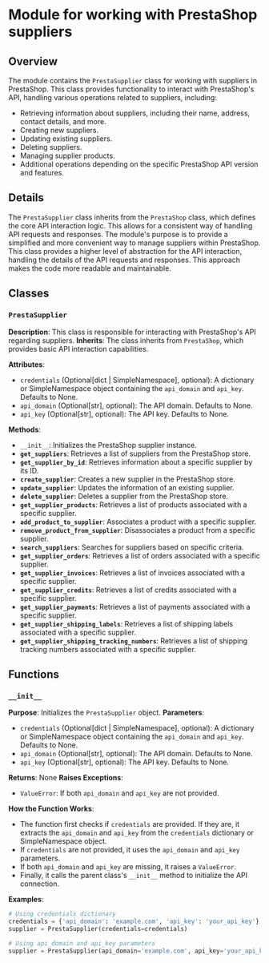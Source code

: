 # Module for working with PrestaShop suppliers
## Overview
The module contains the `PrestaSupplier` class for working with suppliers in PrestaShop. This class provides functionality to interact with PrestaShop's API, handling various operations related to suppliers, including:
-  Retrieving information about suppliers, including their name, address, contact details, and more.
-  Creating new suppliers.
-  Updating existing suppliers.
-  Deleting suppliers.
-  Managing supplier products.
-  Additional operations depending on the specific PrestaShop API version and features.

## Details
The `PrestaSupplier` class inherits from the `PrestaShop` class, which defines the core API interaction logic. This allows for a consistent way of handling API requests and responses. The module's purpose is to provide a simplified and more convenient way to manage suppliers within PrestaShop. 
This class provides a higher level of abstraction for the API interaction, handling the details of the API requests and responses. This approach makes the code more readable and maintainable.
## Classes
### `PrestaSupplier`
**Description**: This class is responsible for interacting with PrestaShop's API regarding suppliers.
**Inherits**: The class inherits from `PrestaShop`, which provides basic API interaction capabilities.

**Attributes**:
-  `credentials` (Optional[dict | SimpleNamespace], optional): A dictionary or SimpleNamespace object containing the `api_domain` and `api_key`. Defaults to None.
-  `api_domain` (Optional[str], optional): The API domain. Defaults to None.
-  `api_key` (Optional[str], optional): The API key. Defaults to None.

**Methods**:
-  `__init__`: Initializes the PrestaShop supplier instance.
-  **`get_suppliers`**: Retrieves a list of suppliers from the PrestaShop store.
-  **`get_supplier_by_id`**: Retrieves information about a specific supplier by its ID.
-  **`create_supplier`**: Creates a new supplier in the PrestaShop store.
-  **`update_supplier`**: Updates the information of an existing supplier.
-  **`delete_supplier`**: Deletes a supplier from the PrestaShop store.
-  **`get_supplier_products`**: Retrieves a list of products associated with a specific supplier.
-  **`add_product_to_supplier`**: Associates a product with a specific supplier.
-  **`remove_product_from_supplier`**: Disassociates a product from a specific supplier.
-  **`search_suppliers`**: Searches for suppliers based on specific criteria.
-  **`get_supplier_orders`**: Retrieves a list of orders associated with a specific supplier.
-  **`get_supplier_invoices`**: Retrieves a list of invoices associated with a specific supplier.
-  **`get_supplier_credits`**: Retrieves a list of credits associated with a specific supplier.
-  **`get_supplier_payments`**: Retrieves a list of payments associated with a specific supplier.
-  **`get_supplier_shipping_labels`**: Retrieves a list of shipping labels associated with a specific supplier.
-  **`get_supplier_shipping_tracking_numbers`**: Retrieves a list of shipping tracking numbers associated with a specific supplier.

## Functions

### `__init__`
**Purpose**: Initializes the `PrestaSupplier` object.
**Parameters**:
-  `credentials` (Optional[dict | SimpleNamespace], optional): A dictionary or SimpleNamespace object containing the `api_domain` and `api_key`. Defaults to None.
-  `api_domain` (Optional[str], optional): The API domain. Defaults to None.
-  `api_key` (Optional[str], optional): The API key. Defaults to None.

**Returns**: None
**Raises Exceptions**:
-  `ValueError`: If both `api_domain` and `api_key` are not provided.

**How the Function Works**:
- The function first checks if `credentials` are provided. If they are, it extracts the `api_domain` and `api_key` from the `credentials` dictionary or SimpleNamespace object.
- If `credentials` are not provided, it uses the `api_domain` and `api_key` parameters.
- If both `api_domain` and `api_key` are missing, it raises a `ValueError`.
- Finally, it calls the parent class's `__init__` method to initialize the API connection.

**Examples**:
```python
# Using credentials dictionary
credentials = {'api_domain': 'example.com', 'api_key': 'your_api_key'}
supplier = PrestaSupplier(credentials=credentials)

# Using api_domain and api_key parameters
supplier = PrestaSupplier(api_domain='example.com', api_key='your_api_key')
```